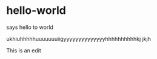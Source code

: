 # hello-world
says hello to world

ukhiuhhhhhuuuuuuuiigyyyyyyyyyyyyyyhhhhhhhhhhkj jkjh

This is an edit
